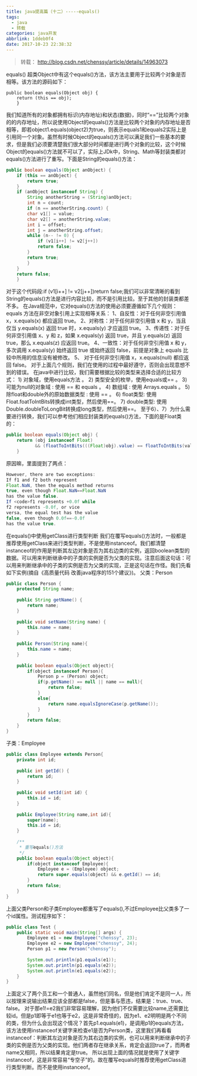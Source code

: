```yaml
---
title: java提高篇（十二）-----equals()
tags:
  - java
  - 转载
categories: java开发
abbrlink: 1ddeb0f4
date: 2017-10-23 22:38:32
---
```

> 转载： http://blog.csdn.net/chenssy/article/details/14963073

 equals()
       超类Object中有这个equals()方法，该方法主要用于比较两个对象是否相等。该方法的源码如下：
```
public boolean equals(Object obj) {  
    return (this == obj);  
    }  
```
我们知道所有的对象都拥有标识(内存地址)和状态(数据)，同时“==”比较两个对象的的内存地址，所以说使用Object的equals()方法是比较两个对象的内存地址是否相等，即若object1.equals(object2)为true，则表示equals1和equals2实际上是引用同一个对象。虽然有时候Object的equals()方法可以满足我们一些基本的要求，但是我们必须要清楚我们很大部分时间都是进行两个对象的比较，这个时候Object的equals()方法就不可以了，实际上JDk中，String、Math等封装类都对equals()方法进行了重写。下面是String的equals()方法：
<!-- more -->
```java
public boolean equals(Object anObject) {  
    if (this == anObject) {  
        return true;  
    }  
    if (anObject instanceof String) {  
        String anotherString = (String)anObject;  
        int n = count;  
        if (n == anotherString.count) {  
        char v1[] = value;  
        char v2[] = anotherString.value;  
        int i = offset;  
        int j = anotherString.offset;  
        while (n-- != 0) {  
            if (v1[i++] != v2[j++])  
            return false;  
        }  
        return true;  
        }  
    }  
    return false;  
    }  
```
对于这个代码段:if (v1[i++] != v2[j++])return false;我们可以非常清晰的看到String的equals()方法是进行内容比较，而不是引用比较。至于其他的封装类都差不多。
在Java规范中，它对equals()方法的使用必须要遵循如下几个规则：
equals 方法在非空对象引用上实现相等关系：
      1、自反性：对于任何非空引用值 x，x.equals(x) 都应返回 true。
      2、对称性：对于任何非空引用值 x 和 y，当且仅当 y.equals(x) 返回 true 时，x.equals(y) 才应返回 true。
      3、传递性：对于任何非空引用值 x、y 和 z，如果 x.equals(y) 返回 true，并且 y.equals(z) 返回 true，那么 x.equals(z) 应返回 true。
      4、一致性：对于任何非空引用值 x 和 y，多次调用 x.equals(y) 始终返回 true 或始终返回 false，前提是对象上 equals 比较中所用的信息没有被修改。
      5、 对于任何非空引用值 x，x.equals(null) 都应返回 false。
       对于上面几个规则，我们在使用的过程中最好遵守，否则会出现意想不到的错误。
       在java中进行比较，我们需要根据比较的类型来选择合适的比较方式：
      1) 对象域，使用equals方法 。 
       2) 类型安全的枚举，使用equals或== 。
       3) 可能为null的对象域 : 使用 == 和 equals 。
       4) 数组域 : 使用 Arrays.equals 。
       5) 除float和double外的原始数据类型 : 使用 == 。
       6) float类型: 使用Float.foatToIntBits转换成int类型，然后使用==。
       7) double类型: 使用Double.doubleToLongBit转换成long类型，然后使用==。
       至于6）、7）为什么需要进行转换，我们可以参考他们相应封装类的equals()方法，下面的是Float类的：
```java
public boolean equals(Object obj) {  
    return (obj instanceof Float)  
           && (floatToIntBits(((Float)obj).value) == floatToIntBits(value));  
    }  
```
原因嘛，里面提到了两点：
```java
However, there are two exceptions:  
If f1 and f2 both represent  
Float.NaN, then the equals method returns  
true, even though Float.NaN==Float.NaN  
has the value false.  
If <code>f1 represents +0.0f while  
f2 represents -0.0f, or vice  
versa, the equal test has the value  
false, even though 0.0f==-0.0f  
has the value true.  
```
在equals()中使用getClass进行类型判断
我们在覆写equals()方法时，一般都是推荐使用getClass来进行类型判断，不是使用instanceof。我们都清楚instanceof的作用是判断其左边对象是否为其右边类的实例，返回boolean类型的数据。可以用来判断继承中的子类的实例是否为父类的实现。注意后面这句话：可以用来判断继承中的子类的实例是否为父类的实现，正是这句话在作怪。我们先看如下实例(摘自《高质量代码 改善java程序的151个建议》)。
父类：Person
```java
public class Person {  
    protected String name;  
  
    public String getName() {  
        return name;  
    }  
  
    public void setName(String name) {  
        this.name = name;  
    }  
      
    public Person(String name){  
        this.name = name;  
    }  
      
    public boolean equals(Object object){  
        if(object instanceof Person){  
            Person p = (Person) object;  
            if(p.getName() == null || name == null){  
                return false;  
            }  
            else{  
                return name.equalsIgnoreCase(p.getName());  
            }  
        }  
        return false;  
    }  
} 
```
子类：Employee
```java
public class Employee extends Person{  
    private int id;  
      
    public int getId() {  
        return id;  
    }  
  
    public void setId(int id) {  
        this.id = id;  
    }  
  
    public Employee(String name,int id){  
        super(name);  
        this.id = id;  
    }  
      
    /** 
     * 重写equals()方法 
     */  
    public boolean equals(Object object){  
        if(object instanceof Employee){  
            Employee e = (Employee) object;  
            return super.equals(object) && e.getId() == id;  
        }  
        return false;  
    }  
}  
```
上面父类Person和子类Employee都重写了equals(),不过Employee比父类多了一个id属性。测试程序如下：
```java
public class Test {  
    public static void main(String[] args) {  
        Employee e1 = new Employee("chenssy", 23);  
        Employee e2 = new Employee("chenssy", 24);  
        Person p1 = new Person("chenssy");  
          
        System.out.println(p1.equals(e1));  
        System.out.println(p1.equals(e2));  
        System.out.println(e1.equals(e2));  
    }  
}  
```
上面定义了两个员工和一个普通人，虽然他们同名，但是他们肯定不是同一人，所以按理来说输出结果应该全部都是false，但是事与愿违，结果是：true、true、false。
对于那e1!=e2我们非常容易理解，因为他们不仅需要比较name,还需要比较id。但是p1即等于e1也等于e2，这是非常奇怪的，因为e1、e2明明是两个不同的类，但为什么会出现这个情况？首先p1.equals(e1)，是调用p1的equals方法，该方法使用instanceof关键字来检查e1是否为Person类，这里我们再看看instanceof：判断其左边对象是否为其右边类的实例，也可以用来判断继承中的子类的实例是否为父类的实现。他们两者存在继承关系，肯定会返回true了，而两者name又相同，所以结果肯定是true。
所以出现上面的情况就是使用了关键字instanceof，这是非常容易“专空子”的。故在覆写equals时推荐使用getClass进行类型判断。而不是使用instanceof。